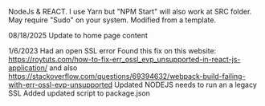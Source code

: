 NodeJs & REACT. I use Yarn but "NPM Start" will also work at SRC folder.
May require "Sudo" on your system.
Modified from a template.

08/18/2025
Update to home page content

1/6/2023
Had an open SSL error
Found this fix on this website:
https://roytuts.com/how-to-fix-err_ossl_evp_unsupported-in-react-js-application/
and also
https://stackoverflow.com/questions/69394632/webpack-build-failing-with-err-ossl-evp-unsupported
Updated NODEJS needs to run an a legacy SSL
Added updated script to package.json
